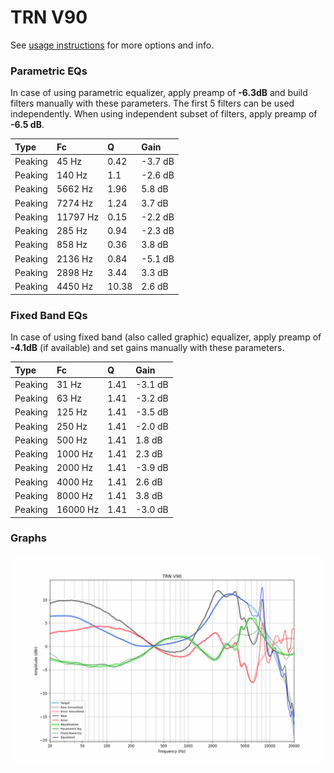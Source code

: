 # TRN V90
See [usage instructions](https://github.com/jaakkopasanen/AutoEq#usage) for more options and info.

### Parametric EQs
In case of using parametric equalizer, apply preamp of **-6.3dB** and build filters manually
with these parameters. The first 5 filters can be used independently.
When using independent subset of filters, apply preamp of **-6.5 dB**.

| Type    | Fc       |     Q | Gain    |
|:--------|:---------|:------|:--------|
| Peaking | 45 Hz    |  0.42 | -3.7 dB |
| Peaking | 140 Hz   |  1.1  | -2.6 dB |
| Peaking | 5662 Hz  |  1.96 | 5.8 dB  |
| Peaking | 7274 Hz  |  1.24 | 3.7 dB  |
| Peaking | 11797 Hz |  0.15 | -2.2 dB |
| Peaking | 285 Hz   |  0.94 | -2.3 dB |
| Peaking | 858 Hz   |  0.36 | 3.8 dB  |
| Peaking | 2136 Hz  |  0.84 | -5.1 dB |
| Peaking | 2898 Hz  |  3.44 | 3.3 dB  |
| Peaking | 4450 Hz  | 10.38 | 2.6 dB  |

### Fixed Band EQs
In case of using fixed band (also called graphic) equalizer, apply preamp of **-4.1dB**
(if available) and set gains manually with these parameters.

| Type    | Fc       |    Q | Gain    |
|:--------|:---------|:-----|:--------|
| Peaking | 31 Hz    | 1.41 | -3.1 dB |
| Peaking | 63 Hz    | 1.41 | -3.2 dB |
| Peaking | 125 Hz   | 1.41 | -3.5 dB |
| Peaking | 250 Hz   | 1.41 | -2.0 dB |
| Peaking | 500 Hz   | 1.41 | 1.8 dB  |
| Peaking | 1000 Hz  | 1.41 | 2.3 dB  |
| Peaking | 2000 Hz  | 1.41 | -3.9 dB |
| Peaking | 4000 Hz  | 1.41 | 2.6 dB  |
| Peaking | 8000 Hz  | 1.41 | 3.8 dB  |
| Peaking | 16000 Hz | 1.41 | -3.0 dB |

### Graphs
![](./TRN%20V90.png)
